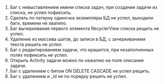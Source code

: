 1. Баг с невыставлением имени списка задач, при создании задачи из списка, не успел пофиксить.
2. Сделать по патерну одиночка экземпляры БД не успел, выходили баги, времени не хватило.
3. Баг вычеркивания первого элемента RecyclerView списка рещить не успел.
4. Удаление из массива шагов, до записи в БД, с зачеркиванием текста решить не успел.
5. Баг с редактированием задачи, что крашится, при незаполненных полях пофиксить не успел.
6. Открыть Activity задачи можно по нажатию на поле описания задачи.
7. Баг с удалением с битом ON DELETE CASCADE не успел рещить.
8. Баг с удалением и _id не по порядку решить не успел.